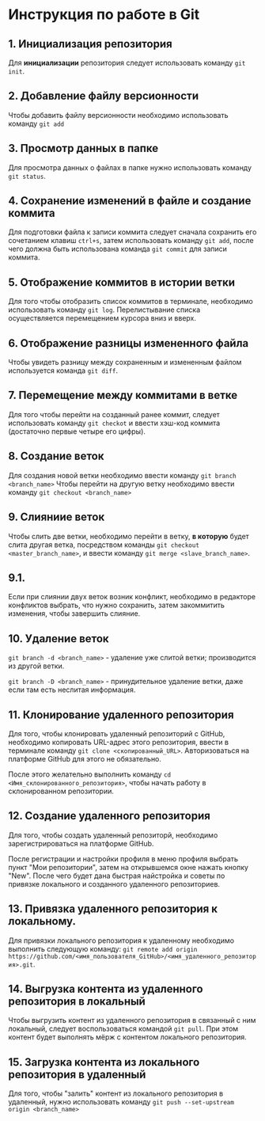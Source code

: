 # Инструкция по работе в Git
## 1. Инициализация репозитория
Для **инициализации** репозитория следует использовать команду `git init`.
## 2. Добавление файлу версионности
Чтобы добавить файлу версионности необходимо использовать команду `git add`
## 3. Просмотр данных в папке
Для просмотра данных о файлах в папке нужно использовать команду `git status`.
## 4. Сохранение изменений в файле и создание коммита
Для подготовки файла к записи коммита следует сначала сохранить его сочетанием клавиш `ctrl+s`, затем использовать команду `git add`, после чего должна быть использована команда `git commit` для записи коммита.
## 5. Отображение коммитов в истории ветки
Для того чтобы отобразить список коммитов в терминале, необходимо использовать команду `git log`. Перелистывание списка осуществляется перемещением курсора вниз и вверх.
## 6. Отображение разницы измененного файла
Чтобы увидеть разницу между сохраненным и измененным файлом используется команда `git diff`.
## 7. Перемещение между коммитами в ветке
Для того чтобы перейти на созданный ранее коммит, следует использовать команду `git checkot` и ввести хэш-код коммита (достаточно первые четыре его цифры).
## 8. Создание веток
Для создания новой ветки необходимо ввести команду `git branch <branch_name>`
Чтобы перейти на другую ветку необходимо ввести команду `git checkout <branch_name>`
## 9. Слияниие веток
Чтобы слить две ветки, необходимо перейти в ветку, **в которую** будет слита другая ветка, посредством команды `git checkout <master_branch_name>`, и ввести команду `git merge <slave_branch_name>`. 
## 9.1.
Если при слиянии двух веток возник конфликт, необходимо в редакторе конфликтов выбрать, что нужно сохранить, затем закоммитить изменения, чтобы завершить слияние. 
## 10. Удаление веток
`git branch -d <branch_name>` - удаление уже слитой ветки; производится из другой ветки.

`git branch -D <branch_name>` - принудительное удаление ветки, даже если там есть неслитая информация. 

## 11. Клонирование удаленного репозитория
Для того, чтобы клонировать удаленный репозиторий с GitHub, необходимо копировать URL-адрес этого репозитория, ввести в терминале команду `git clone <скопированный_URL>`. Авторизоваться на платформе GitHub для этого не обязательно.

После этого желательно выполнить команду `cd <Имя_склонированного_репозитория>`, чтобы начать работу в склонированном репозитории. 
## 12. Создание удаленного репозитория
Для того, чтобы создать удаленный репозиторй, необходимо зарегистрироваться на платформе GitHub. 

После регистрации и настройки профиля в меню профиля выбрать пункт "Мои репозитории", затем на открывшемся окне нажать кнопку "New". После чего будет дана быстрая найстройка и советы по привязке локального и созданного удаленного репозиториев. 

## 13. Привязка удаленного репозитория к локальному. 
Для привязки локального репозитория к удаленному необходимо выполнить следующую команду:
`git remote add origin https://github.com/<имя_пользователя_GitHub>/<имя_удаленного_репозитория>.git`.

## 14. Выгрузка контента из удаленного репозитория в локальный

Чтобы выгрузить контент из удаленного репозитория в связанный с ним локальный, следует воспользоваться командой `git pull`. При этом контент будет выполнять мёрж с контентом локального репозитория.

## 15. Загрузка контента из локального репозитория в удаленный

Для того, чтобы "залить" контент из локального репозитория в удаленный, нужно использовать команду `git push --set-upstream origin <branch_name>`